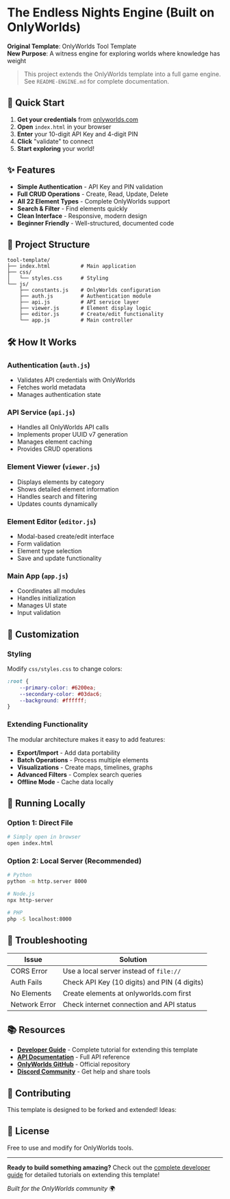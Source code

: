 # The Endless Nights Engine (Built on OnlyWorlds)

**Original Template**: OnlyWorlds Tool Template  
**New Purpose**: A witness engine for exploring worlds where knowledge has weight

> This project extends the OnlyWorlds template into a full game engine. See `README-ENGINE.md` for complete documentation.

## 🚀 Quick Start

1. **Get your credentials** from [onlyworlds.com](https://www.onlyworlds.com)
2. **Open** `index.html` in your browser
3. **Enter** your 10-digit API Key and 4-digit PIN
4. **Click** "validate" to connect
5. **Start exploring** your world!

## ✨ Features

- **Simple Authentication** - API Key and PIN validation
- **Full CRUD Operations** - Create, Read, Update, Delete
- **All 22 Element Types** - Complete OnlyWorlds support
- **Search & Filter** - Find elements quickly
- **Clean Interface** - Responsive, modern design
- **Beginner Friendly** - Well-structured, documented code

## 📁 Project Structure

```
tool-template/
├── index.html          # Main application
├── css/
│   └── styles.css      # Styling
└── js/
    ├── constants.js    # OnlyWorlds configuration
    ├── auth.js         # Authentication module
    ├── api.js          # API service layer
    ├── viewer.js       # Element display logic
    ├── editor.js       # Create/edit functionality
    └── app.js          # Main controller
```

## 🛠️ How It Works

### Authentication (`auth.js`)
- Validates API credentials with OnlyWorlds
- Fetches world metadata
- Manages authentication state

### API Service (`api.js`)
- Handles all OnlyWorlds API calls
- Implements proper UUID v7 generation
- Manages element caching
- Provides CRUD operations

### Element Viewer (`viewer.js`)
- Displays elements by category
- Shows detailed element information
- Handles search and filtering
- Updates counts dynamically

### Element Editor (`editor.js`)
- Modal-based create/edit interface
- Form validation
- Element type selection
- Save and update functionality

### Main App (`app.js`)
- Coordinates all modules
- Handles initialization
- Manages UI state
- Input validation

## 🎨 Customization

### Styling
Modify `css/styles.css` to change colors:
```css
:root {
    --primary-color: #6200ea;
    --secondary-color: #03dac6;
    --background: #ffffff;
}
```

### Extending Functionality
The modular architecture makes it easy to add features:

- **Export/Import** - Add data portability
- **Batch Operations** - Process multiple elements
- **Visualizations** - Create maps, timelines, graphs
- **Advanced Filters** - Complex search queries
- **Offline Mode** - Cache data locally

## 🔧 Running Locally

### Option 1: Direct File
```bash
# Simply open in browser
open index.html
```

### Option 2: Local Server (Recommended)
```bash
# Python
python -m http.server 8000

# Node.js
npx http-server

# PHP
php -S localhost:8000
```

## 🐛 Troubleshooting

| Issue | Solution |
|-------|----------|
| CORS Error | Use a local server instead of `file://` |
| Auth Fails | Check API Key (10 digits) and PIN (4 digits) |
| No Elements | Create elements at onlyworlds.com first |
| Network Error | Check internet connection and API status |

## 📚 Resources

- **[Developer Guide](https://onlyworlds.github.io/docs/developer-support/my-first-tool.html)** - Complete tutorial for extending this template
- **[API Documentation](https://www.onlyworlds.com/api/docs)** - Full API reference
- **[OnlyWorlds GitHub](https://github.com/OnlyWorlds/OnlyWorlds)** - Official repository
- **[Discord Community](https://discord.gg/twCjqvVBwb)** - Get help and share tools

## 🤝 Contributing

This template is designed to be forked and extended! Ideas:

 

## 📄 License

Free to use and modify for OnlyWorlds tools.

---

**Ready to build something amazing?** Check out the [complete developer guide](https://onlyworlds.github.io/docs/developer-support/my-first-tool.html) for detailed tutorials on extending this template!

*Built for the OnlyWorlds community* 🌍
